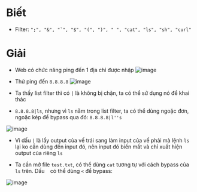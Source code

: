 # Biết
- Filter: ```";", "&", "`", "$", "(", ")", " ", "cat", "ls", "sh", "curl"```

# Giải
- Web có chức năng ping đến 1 địa chỉ được nhập
![image](https://hackmd.io/_uploads/SkHMR8ZR1e.png)

- Thử ping đến `8.8.8.8`
![image](https://hackmd.io/_uploads/ByaQyD-Ayx.png)

- Ta thấy list filter thì có `|` là không bị chặn, ta có thể sử dụng nó để khai thác
- `8.8.8.8|ls`, nhưng vì `ls` nằm trong list filter, ta có thể dùng ngoặc đơn, ngoặc kép để bypass qua đó: `8.8.8.8|l''s`

![image](https://hackmd.io/_uploads/r1nf-P-Akg.png)
- Vì dấu `|` là lấy output của vế trái sang làm input của vế phải mà lệnh `ls` lại ko cần dùng đến input đó, nên input đó biến mất và chỉ xuất hiện output của riêng `ls`

- Ta cần mở file `test.txt`, có thể dùng `cat` tương tự với cách bypass của `ls` trên. Dấu ` ` có thể dùng `<` để bypass:

![image](https://hackmd.io/_uploads/HJbUzDb0kg.png)
